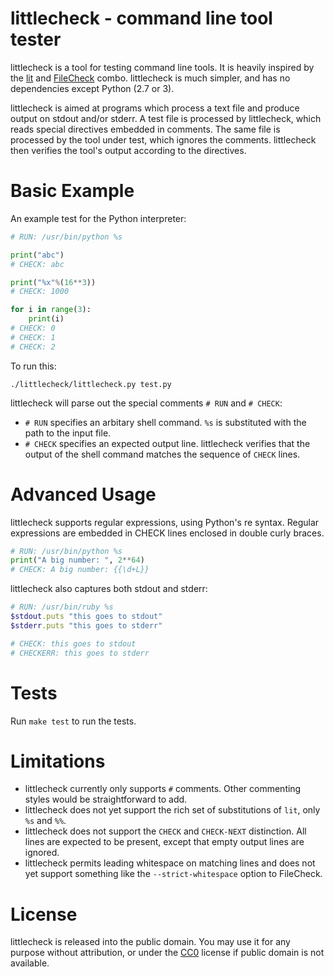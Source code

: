 # littlecheck - command line tool tester

littlecheck is a tool for testing command line tools. It is heavily inspired by the [lit](http://llvm.org/docs/CommandGuide/lit.html) and [FileCheck](https://www.llvm.org/docs/CommandGuide/FileCheck.html) combo. littlecheck is much simpler, and has no dependencies except Python (2.7 or 3).

littlecheck is aimed at programs which process a text file and produce output on stdout and/or stderr. A test file is processed by littlecheck, which reads special directives embedded in comments. The same file is processed by the tool under test, which ignores the comments. littlecheck then verifies the tool's output according to the directives.

# Basic Example

An example test for the Python interpreter:

```python
# RUN: /usr/bin/python %s

print("abc")
# CHECK: abc

print("%x"%(16**3))
# CHECK: 1000

for i in range(3):
    print(i)
# CHECK: 0
# CHECK: 1
# CHECK: 2
```

To run this:

    ./littlecheck/littlecheck.py test.py

littlecheck will parse out the special comments `# RUN` and `# CHECK`:

- `# RUN` specifies an arbitary shell command. `%s` is substituted with the path to the input file. 
- `# CHECK` specifies an expected output line. littlecheck verifies that the output of the shell command matches the sequence of `CHECK` lines.

# Advanced Usage

littlecheck supports regular expressions, using Python's re syntax. Regular expressions are embedded in CHECK lines enclosed in double curly braces.

```python
# RUN: /usr/bin/python %s
print("A big number: ", 2**64)
# CHECK: A big number: {{\d+L}}
```

littlecheck also captures both stdout and stderr:

```ruby
# RUN: /usr/bin/ruby %s
$stdout.puts "this goes to stdout"
$stderr.puts "this goes to stderr"

# CHECK: this goes to stdout
# CHECKERR: this goes to stderr
```

# Tests

Run `make test` to run the tests.

# Limitations

- littlecheck currently only supports `#` comments. Other commenting styles would be straightforward to add.
- littlecheck does not yet support the rich set of substitutions of `lit`, only `%s` and `%%`.
- littlecheck does not support the `CHECK` and `CHECK-NEXT` distinction. All lines are expected to be present, except that empty output lines are ignored.
- littlecheck permits leading whitespace on matching lines and does not yet support something like the `--strict-whitespace` option to FileCheck.

# License

littlecheck is released into the public domain. You may use it for any purpose without attribution, or under the [CC0](https://creativecommons.org/publicdomain/zero/1.0/) license if public domain is not available.
